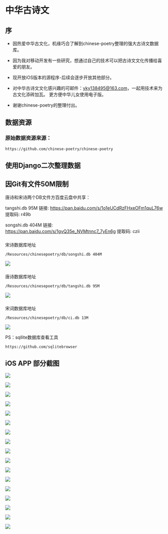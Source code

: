 # 中华古诗文

## 序
+ 因热爱中华古文化，机缘巧合了解到chinese-poetry整理的强大古诗文数据库。

+ 因为我对移动开发有一些研究，想通过自己的技术可以把古诗文文化传播给喜爱的朋友。

+ 现开放iOS版本的源程序-后续会逐步开放其他部分。

+ 对中华古诗文文化感兴趣的可邮件：yky138495@163.com，一起用技术来为古文化添砖加瓦。
更方便中华儿女使用电子版。

+ 谢谢chinese-poetry的整理付出。


## 数据资源

### 原始数据资源来源：
```
https://github.com/chinese-poetry/chinese-poetry
```

## 使用Django二次整理数据

## 因Git有文件50M限制

唐诗和宋诗两个DB文件方百度云盘中共享：

tangshi.db  95M
链接: https://pan.baidu.com/s/1o1eUCdRzFHxeOFm1quL76w 提取码: r49b

songshi.db 404M
链接: https://pan.baidu.com/s/1gvQ35e_NVMtnnc7_7yEn6g 提取码: czii

### 
宋诗数据库地址
```
/Resources/chinesepoetry/db/songshi.db 404M
```

![](https://github.com/yky138495/chinese-poetry-iOS/blob/master/img/songshi.png?raw=true)

### 
唐诗数据库地址
```
/Resources/chinesepoetry/db/tangshi.db 95M
```
![](https://github.com/yky138495/chinese-poetry-iOS/blob/master/img/tangshi.png?raw=true)


### 
宋词数据库地址
```
/Resources/chinesepoetry/db/ci.db 13M
```
![](https://github.com/yky138495/chinese-poetry-iOS/blob/master/img/ci.png?raw=true)


PS：sqllite数据库查看工具
```
https://github.com/sqlitebrowser
```

## iOS APP 部分截图

![](https://github.com/yky138495/chinese-poetry-iOS/blob/master/img/1.png?raw=true)

![](https://github.com/yky138495/chinese-poetry-iOS/blob/master/img/2.png?raw=true)

![](https://github.com/yky138495/chinese-poetry-iOS/blob/master/img/3.png?raw=true)

![](https://github.com/yky138495/chinese-poetry-iOS/blob/master/img/4.png?raw=true)

![](https://github.com/yky138495/chinese-poetry-iOS/blob/master/img/5.png?raw=true)

![](https://github.com/yky138495/chinese-poetry-iOS/blob/master/img/6.png?raw=true)

![](https://github.com/yky138495/chinese-poetry-iOS/blob/master/img/7.png?raw=true)

![](https://github.com/yky138495/chinese-poetry-iOS/blob/master/img/8.png?raw=true)

![](https://github.com/yky138495/chinese-poetry-iOS/blob/master/img/9.png?raw=true)

![](https://github.com/yky138495/chinese-poetry-iOS/blob/master/img/10.png?raw=true)

![](https://github.com/yky138495/chinese-poetry-iOS/blob/master/img/11.png?raw=true)

![](https://github.com/yky138495/chinese-poetry-iOS/blob/master/img/12.png?raw=true)

![](https://github.com/yky138495/chinese-poetry-iOS/blob/master/img/13.png?raw=true)

![](https://github.com/yky138495/chinese-poetry-iOS/blob/master/img/14.png?raw=true)

![](https://github.com/yky138495/chinese-poetry-iOS/blob/master/img/15.png?raw=true)

![](https://github.com/yky138495/chinese-poetry-iOS/blob/master/img/16.png?raw=true)

![](https://github.com/yky138495/chinese-poetry-iOS/blob/master/img/17.png?raw=true)
